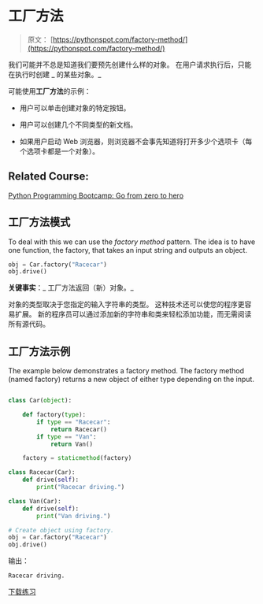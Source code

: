 # 工厂方法

> 原文： [https://pythonspot.com/factory-method/](https://pythonspot.com/factory-method/)

我们可能并不总是知道我们要预先创建什么样的对象。
在用户请求执行后，只能在执行时创建 _ 的某些对象。_

可能使用**工厂方法**的示例：

*   用户可以单击创建对象的特定按钮。

*   用户可以创建几个不同类型的新文档。

*   如果用户启动 Web 浏览器，则浏览器不会事先知道将打开多少个选项卡（每个选项卡都是一个对象）。

## Related Course:

[Python Programming Bootcamp: Go from zero to hero](https://gum.co/dcsp)

## 工厂方法模式

To deal with this we can use the _factory method_ pattern.
The idea is to have one function, the factory, that takes an input string and outputs an object.

```py
obj = Car.factory("Racecar")
obj.drive()

```

**关键事实**：_ 工厂方法返回（新）对象。_

对象的类型取决于您指定的输入字符串的类型。 这种技术还可以使您的程序更容易扩展。 新的程序员可以通过添加新的字符串和类来轻松添加功能，而无需阅读所有源代码。

## 工厂方法示例

The example below demonstrates a factory method. The factory method (named factory) returns a new object of either type depending on the input.

```py

class Car(object):

    def factory(type):
        if type == "Racecar":
            return Racecar()
        if type == "Van":
            return Van()

    factory = staticmethod(factory)

class Racecar(Car):
    def drive(self):
        print("Racecar driving.")

class Van(Car):
    def drive(self):
        print("Van driving.")

# Create object using factory.
obj = Car.factory("Racecar")
obj.drive()

```

输出：

```py
Racecar driving.

```

[下载练习](https://pythonspot.com/download-oop-exercises/)